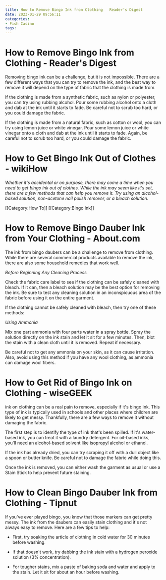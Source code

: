 ```yaml
---
title: How to Remove Bingo Ink from Clothing   Reader's Digest
date: 2023-01-29 09:56:11
categories:
- Fish Casino
tags:
---
```



#  How to Remove Bingo Ink from Clothing - Reader's Digest

Removing bingo ink can be a challenge, but it is not impossible. There are a few different ways that you can try to remove the ink, and the best way to remove it will depend on the type of fabric that the clothing is made from.

If the clothing is made from a synthetic fabric, such as nylon or polyester, you can try using rubbing alcohol. Pour some rubbing alcohol onto a cloth and dab at the ink until it starts to fade. Be careful not to scrub too hard, or you could damage the fabric.

If the clothing is made from a natural fabric, such as cotton or wool, you can try using lemon juice or white vinegar. Pour some lemon juice or white vinegar onto a cloth and dab at the ink until it starts to fade. Again, be careful not to scrub too hard, or you could damage the fabric.

#  How to Get Bingo Ink Out of Clothes - wikiHow

_Whether it's accidental or on purpose, there may come a time when you need to get bingo ink out of clothes. While the ink may seem like it's set, there are a few methods that can help you remove it. Try using an alcohol-based solution, non-acetone nail polish remover, or a bleach solution._

[[Category:How To]]
[[Category:Bingo Ink]]

#  How to Remove Bingo Dauber Ink from Your Clothing - About.com

The ink from bingo daubers can be a challenge to remove from clothing. While there are several commercial products available to remove the ink, there are also some household remedies that work well.

*Before Beginning Any Cleaning Process*

Check the fabric care label to see if the clothing can be safely cleaned with bleach. If it can, then a bleach solution may be the best option for removing the ink. Be sure to test any cleaning solution in an inconspicuous area of the fabric before using it on the entire garment.

If the clothing cannot be safely cleaned with bleach, then try one of these methods:

*Using Ammonia*

Mix one part ammonia with four parts water in a spray bottle. Spray the solution directly on the ink stain and let it sit for a few minutes. Then, blot the stain with a clean cloth until it is removed. Repeat if necessary.

Be careful not to get any ammonia on your skin, as it can cause irritation. Also, avoid using this method if you have any wool clothing, as ammonia can damage wool fibers.

#  How to Get Rid of Bingo Ink on Clothing - wiseGEEK

 ink on clothing can be a real pain to remove, especially if it's bingo ink. This type of ink is typically used in schools and other places where children are likely to get messy. Thankfully, there are a few ways to remove it without damaging the fabric.

The first step is to identify the type of ink that's been spilled. If it's water-based ink, you can treat it with a laundry detergent. For oil-based inks, you'll need an alcohol-based solvent like isopropyl alcohol or ethanol.

If the ink has already dried, you can try scraping it off with a dull object like a spoon or butter knife. Be careful not to damage the fabric while doing this.

Once the ink is removed, you can either wash the garment as usual or use a Stain Stick to help prevent future staining.

#  How to Clean Bingo Dauber Ink from Clothing - Tipnut

If you've ever played bingo, you know that those markers can get pretty messy. The ink from the daubers can easily stain clothing and it's not always easy to remove. Here are a few tips to help:

- First, try soaking the article of clothing in cold water for 30 minutes before washing.

- If that doesn't work, try dabbing the ink stain with a hydrogen peroxide solution (3% concentration).

- For tougher stains, mix a paste of baking soda and water and apply to the stain. Let it sit for about an hour before washing.